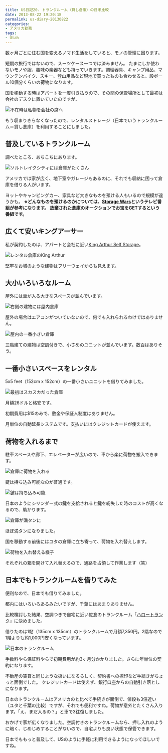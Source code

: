 ```yaml
---
title: US日記20. トランクルーム（貸し倉庫）の日米比較
date: 2013-08-22 19:20:18
permalink: us-diary-20130822
categories:
- アメリカ勤務
tags:
- Utah
---
```

数ヶ月ごとに住む国を変えるノマド生活をしていると、モノの管理に困ります。

短期の旅行ではないので、スーツケース一つでは済みません。
たまにしか使わないモノや服、趣味の楽器なども持っていきます。調理器具、キャンプ用品、マウンテンバイク、スキー、登山用品など現地で買ったものも合わせると、段ボール10個分くらいの荷物になります。

<!-- more -->

国を移動する時はアパートを一度引き払うので、その間の保管場所として最初は会社のデスクに置いていたのですが、

<img src="//res.cloudinary.com/mak00s/image/upload/f_auto,w_auto:200:800/v1515837369/20130822-cubicle.png" alt="不在時は私物を会社の席へ" sizes="100vw" />

もう収まりきらなくなったので、レンタルストレージ（日本でいうトランクルーム＝貸し倉庫）を利用することにしました。

## 普及しているトランクルーム
調べたところ、あちこちにあります。

<img src="//res.cloudinary.com/mak00s/image/upload/f_auto,w_auto:200:435/v1523784889/Rental-Storage-in-SLC.png" alt="ソルトレイクシティには倉庫がたくさん" sizes="100vw" />

アメリカでは家が広く、地下室やガレージもあるのに、それでも収納に困って倉庫を借りる人がいます。

ヨットやキャンピングカー、家具など大きなものを預ける人もいるので規模が違うかも。
**※どんなものを預けるのかについては、[Storage Wars](http://www.aetv.com/storage-wars/)というテレビ番組が参考になります。
放棄された倉庫のオークションでお宝をGETするという番組です。**

## 広くて安いキングアーサー
私が契約したのは、アパートと会社に近い[King Arthur Self Storage](http://www.storagekingarthur.com/draper-storage/)。

<img src="//res.cloudinary.com/mak00s/image/upload/f_auto,w_auto:200:800/v1523784892/King-Arthur-Storage-in-Draper.jpg" alt="レンタル倉庫のKing Arthur" sizes="100vw" />

堅牢なお城のような建物はフリーウェイからも見えます。

## 大小いろいろなルーム
屋外には車が入る大きなスペースが並んでいます。

<img src="//res.cloudinary.com/mak00s/image/upload/f_auto,w_auto:200:800/v1523784888/King-Arthur-Storage-Outside.jpg" alt="右側の建物には屋内倉庫" sizes="100vw" />

屋外の場合はエアコンがついていないので、何でも入れられるわけではありません。

<img src="//res.cloudinary.com/mak00s/image/upload/f_auto,w_auto:200:800/v1523786436/King-Arthur-Storage-Units_avmnn7.png" alt="屋内の一番小さい倉庫" sizes="100vw" />

三階建ての建物は空調付きで、小さめのユニットが並んでいます。数百はありそう。

## 一番小さいスペースをレンタル
5x5 feet（152cm x 152cm）の一番小さいユニットを借りてみました。

<img src="//res.cloudinary.com/mak00s/image/upload/f_auto,w_auto:200:800/v1523786445/King-Arthur-Storage-Unit-before.png" alt="最初はスカスカだった倉庫" sizes="100vw" />

月額26ドルと格安です。

初期費用は$15のみで、敷金や保証人制度はありません。

月単位の自動延長システムです。支払いにはクレジットカードが使えます。

## 荷物を入れるまで
駐車スペースや廊下、エレベーターが広いので、車から楽に荷物を搬入できます。

<img src="//res.cloudinary.com/mak00s/image/upload/f_auto,w_auto:200:800/v1523784887/King-Arthur-Storage-Loading.jpg" alt="倉庫に荷物を入れる" sizes="100vw" />

鍵は持ち込み可能なのが普通です。

<img src="//res.cloudinary.com/mak00s/image/upload/f_auto,w_auto:200:800/v1523786436/King-Arthur-Storage-Locking.png" alt="鍵は持ち込み可能" sizes="100vw" />

日本のようにシリンダー式の鍵を支給されると鍵を紛失した時のコストが高くなるので、助かります。

<img src="//res.cloudinary.com/mak00s/image/upload/f_auto,w_auto:200:800/v1523784887/King-Arthur-Storage-Unit.jpg" alt="倉庫が満タンに" sizes="100vw" />

ほぼ満タンになりました。

国を移動する前後にはユタの倉庫に立ち寄って、荷物を入れ替えします。

<img src="//res.cloudinary.com/mak00s/image/upload/f_auto,w_auto:200:800/v1523784886/King-Arthur-Storage-messy.jpg" alt="荷物を入れ替える様子" sizes="100vw" />

それぞれの箱を開けて入れ替えるので、通路を占領して作業します（笑）

## 日本でもトランクルームを借りてみた
便利なので、日本でも借りてみました。

都内にはいろいろあるみたいですが、千葉にはあまりありません。

比較検討した結果、空調つきで自宅に近い佐倉のトランクルーム「[ハロートランク](http://www.hello-keepex.jp/id/sakura_oojidai/search/shousai.html)」に決めました。

借りたのは1帖（135cm x 135cm）のトランクルームで月額7,350円。2階なので1階よりも約1,000円安くなっています。

<img src="//res.cloudinary.com/mak00s/image/upload/f_auto,w_auto:200:800/v1523786775/Trunk-Room-in-Japan.png" alt="日本のトランクルーム" sizes="100vw" />

手数料やら保証料やらで初期費用が約3ヶ月分かかりました。さらに年単位の契約になります。

不動産の賃貸と同じような扱いになるらしく、契約書への捺印など手続きがちょっと面倒でした。
クレジットカードは使えず、銀行口座からの自動引き落としになります。

日本のトランクルームはアメリカのと比べて手続きが面倒で、値段も3倍近い（ユタと千葉の比較）ですが、それでも便利ですね。荷物が意外とたくさん入ります。「え、まだ入るの？」と車で3往復しました。

おかげで家が広くなりました。空調付きのトランクルームなら、押し入れのように暗く、じめじめすることがないので、自宅よりも良い状態で保管できます。

日本でももっと普及して、USのように手軽に利用できるようになってほしいですね。